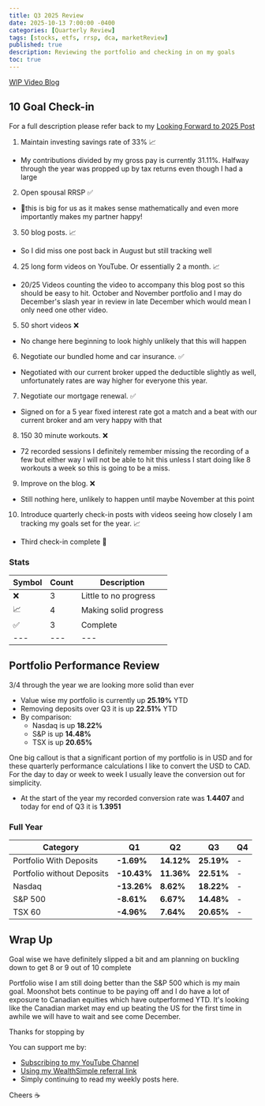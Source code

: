 ```yaml
---
title: Q3 2025 Review
date: 2025-10-13 7:00:00 -0400
categories: [Quarterly Review]
tags: [stocks, etfs, rrsp, dca, marketReview]
published: true
description: Reviewing the portfolio and checking in on my goals
toc: true
---
```


[WIP Video Blog]()

## 10 Goal Check-in
For a full description please refer back to my [Looking Forward to 2025 Post](/posts/looking-forward-to-2025)

1. Maintain investing savings rate of 33% 📈
  - My contributions divided by my gross pay is currently 31.11%. Halfway through the year was propped up by tax returns even though I had a large 

2. Open spousal RRSP ✅
  - 🎉this is big for us as it makes sense mathematically and even more importantly makes my partner happy!

3. 50 blog posts. 📈
  - So I did miss one post back in August but still tracking well 

4. 25 long form videos on YouTube. Or essentially 2 a month. 📈
  - 20/25 Videos counting the video to accompany this blog post so this should be easy to hit. October and November portfolio and I may do December's slash year in review in late December which would mean I only need one other video.

5. 50 short videos ❌
  - No change here beginning to look highly unlikely that this will happen

6. Negotiate our bundled home and car insurance. ✅
  - Negotiated with our current broker upped the deductible slightly as well, unfortunately rates are way higher for everyone this year.

7. Negotiate our mortgage renewal. ✅
  - Signed on for a 5 year fixed interest rate got a match and a beat with our current broker and am very happy with that 

8. 150 30 minute workouts. ❌
  - 72 recorded sessions I definitely remember missing the recording of a few but either way I will not be able to hit this unless I start doing like 8 workouts a week so this is going to be a miss.

9.  Improve on the blog. ❌
  - Still nothing here, unlikely to happen until maybe November at this point

10. Introduce quarterly check-in posts with videos seeing how closely I am tracking my goals set for the year. 📈
  - Third check-in complete 🎉

### Stats

| Symbol | Count | Description           |
| ------ | ----- | --------------------- |
| ❌      | 3     | Little to no progress |
| 📈      | 4     | Making solid progress |
| ✅      | 3     | Complete              |
| ---    | ---   | ---                   |


## Portfolio Performance Review
3/4 through the year we are looking more solid than ever
  - Value wise my portfolio is currently up **25.19%** YTD
  - Removing deposits over Q3 it is up **22.51%** YTD
  - By comparison:
    - Nasdaq is up **18.22%**
    - S&P is up **14.48%**
    - TSX is up **20.65%**

One big callout is that a significant portion of my portfolio is in USD and for these quarterly performance calculations I like to convert the USD to CAD. For the day to day or week to week I usually leave the conversion out for simplicity.
  - At the start of the year my recorded conversion rate was **1.4407** and today for end of Q3 it is **1.3951**


### Full Year

| Category                   | Q1          | Q2         | Q3         | Q4  |
| -------------------------- | ----------- | ---------- | ---------- | --- |
| Portfolio With Deposits    | **-1.69%**  | **14.12%** | **25.19%** | -   |
| Portfolio without Deposits | **-10.43%** | **11.36%** | **22.51%** | -   |
| Nasdaq                     | **-13.26%** | **8.62%**  | **18.22%** | -   |
| S&P 500                    | **-8.61%**  | **6.67%**  | **14.48%** | -   |
| TSX 60                     | **-4.96%**  | **7.64%**  | **20.65%** | -   |


## Wrap Up

Goal wise we have definitely slipped a bit and am planning on buckling down to get 8 or 9 out of 10 complete

Portfolio wise I am still doing better than the S&P 500 which is my main goal. Moonshot bets continue to be paying off and I do have a lot of exposure to Canadian equities which have outperformed YTD. It's looking like the Canadian market may end up beating the US for the first time in awhile we will have to wait and see come December.

Thanks for stopping by

You can support me by:
- [Subscribing to my YouTube Channel](https://www.youtube.com/@FinancialFreedomAnOdyssey?sub_confirmation=1)
- [Using my WealthSimple referral link](https://my.wealthsimple.com/app/public/trade-referral-signup?code=VUGTXQ)
- Simply continuing to read my weekly posts here.

Cheers ☕
